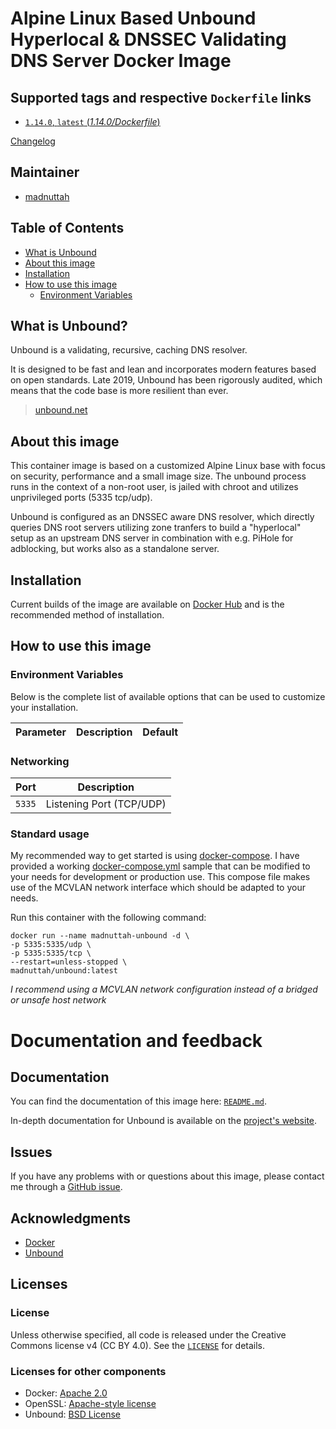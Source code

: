# Alpine Linux Based Unbound Hyperlocal & DNSSEC Validating DNS Server Docker Image

## Supported tags and respective `Dockerfile` links

- [`1.14.0`, `latest` (*1.14.0/Dockerfile*)]("https://github.com/madnuttah/unbound-docker")

[Changelog](CHANGELOG.md)

## Maintainer

- [madnuttah](https://github.com/madnuttah/)

## Table of Contents

- [What is Unbound](#What%20is%20Unbound?)
- [About this image](#About%20this%20image)
- [Installation](#Installation)
- [How to use this image](#How%20to%20use%20this%20image)
  - [Environment Variables](#Environment%20Variables)
   
## What is Unbound?

Unbound is a validating, recursive, caching DNS resolver. 

It is designed to be fast and lean and incorporates modern features based on open standards. 
Late 2019, Unbound has been rigorously audited, which means that the code base is more resilient than ever.

> [unbound.net](https://unbound.net/)

## About this image

This container image is based on a customized Alpine Linux base with focus on security, performance and a small image size.
The unbound process runs in the context of a non-root user, is jailed with chroot and utilizes unprivileged ports (5335 tcp/udp).

Unbound is configured as an DNSSEC aware DNS resolver, which directly queries DNS root servers utilizing zone tranfers 
to build a "hyperlocal" setup as an upstream DNS server in combination with e.g. PiHole for adblocking, but works also as a standalone server.

## Installation

Current builds of the image are available on [Docker Hub](https://hub.docker.com/r/madnuttah/unbound) and is the recommended method of installation.

## How to use this image

### Environment Variables

Below is the complete list of available options that can be used to customize your installation.

| Parameter | Description    | Default |
| --------- | -------------- | ------- |

### Networking

| Port      | Description              |
| --------- | ------------------------ |
| `5335`    | Listening Port (TCP/UDP) |

### Standard usage

My recommended way to get started is using [docker-compose](https://docs.docker.com/compose/). I have provided a working [docker-compose.yml](examples/docker-compose.yml) sample that can be modified to your needs for development or production use. This compose file makes use of the MCVLAN network interface which should be adapted to your needs.

Run this container with the following command:

```console
docker run --name madnuttah-unbound -d \
-p 5335:5335/udp \
-p 5335:5335/tcp \
--restart=unless-stopped \
madnuttah/unbound:latest
```

*I recommend using a MCVLAN network configuration instead of a bridged or unsafe host network*

# Documentation and feedback

## Documentation

You can find the documentation of this image here: [`README.md`](https://github.com/madnuttah/unbound/blob/master/README.md).

In-depth documentation for Unbound is available on the [project's website](https://unbound.net/).

## Issues

If you have any problems with or questions about this image, please contact me
through a [GitHub issue](https://github.com/madnuttah/unbound/issues).

## Acknowledgments

- [Docker](https://www.docker.com/)
- [Unbound](https://unbound.net/)

## Licenses

### License

Unless otherwise specified, all code is released under the Creative Commons license v4 (CC BY 4.0).
See the [`LICENSE`](https://github.com/madnuttah) for details.

### Licenses for other components

- Docker: [Apache 2.0](https://github.com/docker/docker/blob/master/LICENSE)
- OpenSSL: [Apache-style license](https://www.openssl.org/source/license.html)
- Unbound: [BSD License](https://unbound.nlnetlabs.nl/svn/trunk/LICENSE)
